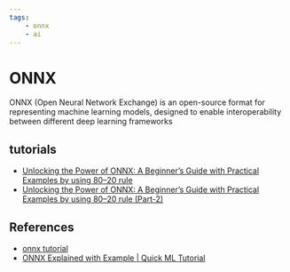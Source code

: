 ```yaml
---
tags:
    - onnx
    - ai
---
```


# ONNX
ONNX (Open Neural Network Exchange) is an open-source format for representing machine learning models, designed to enable interoperability between different deep learning frameworks


## tutorials
- [Unlocking the Power of ONNX: A Beginner’s Guide with Practical Examples by using 80–20 rule](https://medium.com/@syedhamzatahir1001/unlocking-the-power-of-onnx-a-beginners-guide-with-practical-examples-by-using-80-20-rule-bd57d8fb54c8)
- [Unlocking the Power of ONNX: A Beginner’s Guide with Practical Examples by using 80–20 rule (Part-2)](https://medium.com/@syedhamzatahir1001/unlocking-the-power-of-onnx-a-beginners-guide-with-practical-examples-by-using-80-20-rule-pt-2-b799e5398d8a)

## References
- [onnx tutorial](https://www.youtube.com/playlist?list=PLkz_y24mlSJZJx9sQJCyFZt50S4ji1PeR)
- [ONNX Explained with Example | Quick ML Tutorial](https://www.youtube.com/watch?v=cZtXdMao7Ic)